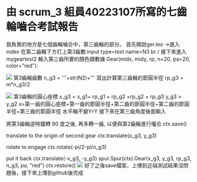 # 由 scrum_3 組員40223107所寫的七齒輪嚙合考試報告
我負責的地方是七個齒輪嚙合中，第三齒輪的部分。
首先開啟ger.leo →進入index 
在第二齒輪下方打上第3齒數:input type=text name=N3   br /
接下來進入 mygeartest2
輸入第三齒所要的顏色跟數據 
Gear(midx, midy, rp, n=20, pa=20, color="red"):

![](https://copy.com/cVlVzkV8lX4xBpHm)
第3齒輪齒數
n_g3 = '''+str(N2)+'''
寫出計算第三齒輪的節圓半徑
rp_g3 = m*n_g3/2

![](https://copy.com/OnFHCSro81yt62Fy)
第3齒輪的圓心座標
x_g3 = x_g1+ rp_g1 + rp_g2 +rp_g2 + rp_g3
y_g3 = y_g2
x=第一齒的圓心座標+第一齒的節圓半徑+第二齒的節圓半徑+第二齒的節圓半徑+第三齒的節圓半徑
水平軸不變Y=Y
接下來在第三齒角度後面輸入


將第3齒輪逆時鐘轉 90 度之後, 再多轉一齒, 以便與第2齒輪進行囓合
ctx.save()

 translate to the origin of second gear
ctx.translate(x_g3, y_g3)

rotate to engage
ctx.rotate(-pi/2-pi/n_g3)

put it back
ctx.translate(-x_g3, -y_g3)
spur.Spur(ctx).Gear(x_g3, y_g3, rp_g3, n_g3, pa, "red")
ctx.restore()
![](https://copy.com/xkRGGhCgiFM386EA)
好了之後save檔案，上傳到近端測試結果沒問題後，接下來上傳到github後完成
